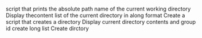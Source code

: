  script that prints the absolute path name of the current working directory
Display thecontent list of the current directory in along format
Create a script that creates a directory 
Display current directory contents and group id 
create long list
Create dirctory
